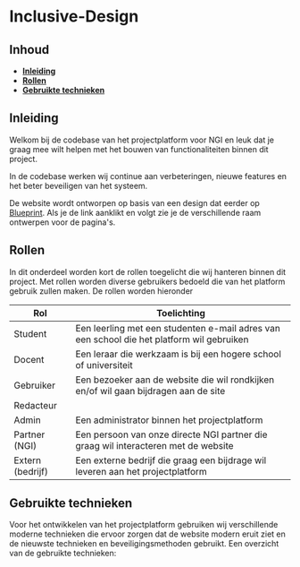 # Inclusive-Design

## Inhoud
- [**Inleiding**](#Inleiding)
- [**Rollen**](#Rollen)
- [**Gebruikte technieken**](#Gebruikte-technieken)

## Inleiding

<p>Welkom bij de codebase van het projectplatform voor NGI en leuk dat je graag mee wilt helpen met het bouwen van functionaliteiten binnen dit project.</p>

<p>In de codebase werken wij continue aan verbeteringen, nieuwe features en het beter beveiligen van het systeem.</p>

<p>De website wordt ontworpen op basis van een design dat eerder op <a href="https://xd.adobe.com/view/2dfdb95f-c573-4d3a-65ad-54fff476ef62-5bcc/">Blueprint</a>. Als je de link aanklikt en volgt zie je de verschillende raam ontwerpen voor de pagina's. </p>

## Rollen

<p>In dit onderdeel worden kort de rollen toegelicht die wij hanteren binnen dit project. 
Met rollen worden diverse gebruikers bedoeld die van het platform gebruik zullen maken.
De rollen worden hieronder</p>

| Rol              | Toelichting                                                                               |
|------------------|-------------------------------------------------------------------------------------------|
| Student          | Een leerling met een studenten e-mail adres van een school die het platform wil gebruiken |
| Docent           | Een leraar die werkzaam is bij een hogere school of universiteit                          |
| Gebruiker        | Een bezoeker aan de website die wil rondkijken en/of wil gaan bijdragen aan de site       |
| Redacteur        |                                                                                           |
| Admin            | Een administrator binnen het projectplatform                                              |
| Partner (NGI)    | Een persoon van onze directe NGI partner die graag wil interacteren met de website        |
| Extern (bedrijf) | Een externe bedrijf die graag een bijdrage wil leveren aan het projectplatform            |

## Gebruikte technieken

<p> Voor het ontwikkelen van het projectplatform gebruiken wij verschillende moderne technieken die ervoor zorgen dat de website modern eruit ziet en de nieuwste technieken en beveiligingsmethoden gebruikt. Een overzicht van de gebruikte technieken:</p>
